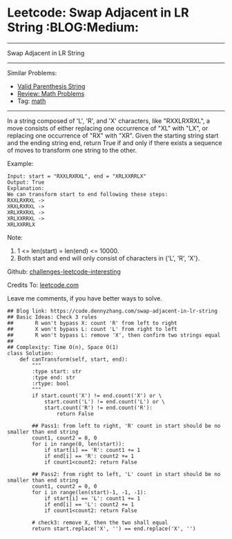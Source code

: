 # Leetcode: Swap Adjacent in LR String     :BLOG:Medium:


---

Swap Adjacent in LR String  

---

Similar Problems:  
-   [Valid Parenthesis String](https://code.dennyzhang.com/valid-parenthesis-string)
-   [Review: Math Problems](https://code.dennyzhang.com/review-math)
-   Tag: [math](https://code.dennyzhang.com/tag/math)

---

In a string composed of 'L', 'R', and 'X' characters, like "RXXLRXRXL", a move consists of either replacing one occurrence of "XL" with "LX", or replacing one occurrence of "RX" with "XR". Given the starting string start and the ending string end, return True if and only if there exists a sequence of moves to transform one string to the other.  

Example:  

    Input: start = "RXXLRXRXL", end = "XRLXXRRLX"
    Output: True
    Explanation:
    We can transform start to end following these steps:
    RXXLRXRXL ->
    XRXLRXRXL ->
    XRLXRXRXL ->
    XRLXXRRXL ->
    XRLXXRRLX

Note:  

1.  1 <= len(start) = len(end) <= 10000.
2.  Both start and end will only consist of characters in {'L', 'R', 'X'}.

Github: [challenges-leetcode-interesting](https://github.com/DennyZhang/challenges-leetcode-interesting/tree/master/swap-adjacent-in-lr-string)  

Credits To: [leetcode.com](https://leetcode.com/problems/swap-adjacent-in-lr-string/description/)  

Leave me comments, if you have better ways to solve.  

    ## Blog link: https://code.dennyzhang.com/swap-adjacent-in-lr-string
    ## Basic Ideas: Check 3 rules
    ##       R won't bypass X: count 'R' from left to right
    ##       X won't bypass L: count 'L' from right to left 
    ##       R won't bypass L: remove 'X', then confirm two strings equal
    ##
    ## Complexity: Time O(n), Space O(1)
    class Solution:
        def canTransform(self, start, end):
            """
            :type start: str
            :type end: str
            :rtype: bool
            """
            if start.count('X') != end.count('X') or \
                start.count('L') != end.count('L') or \
                start.count('R') != end.count('R'):
                    return False
    
            ## Pass1: from left to right, 'R' count in start should be no smaller than end string
            count1, count2 = 0, 0
            for i in range(0, len(start)):
                if start[i] == 'R': count1 += 1
                if end[i] == 'R': count2 += 1
                if count1<count2: return False
    
            ## Pass2: from right to left, 'L' count in start should be no smaller than end string
            count1, count2 = 0, 0
            for i in range(len(start)-1, -1, -1):
                if start[i] == 'L': count1 += 1
                if end[i] == 'L': count2 += 1
                if count1<count2: return False
    
            # check3: remove X, then the two shall equal
            return start.replace('X', '') == end.replace('X', '')